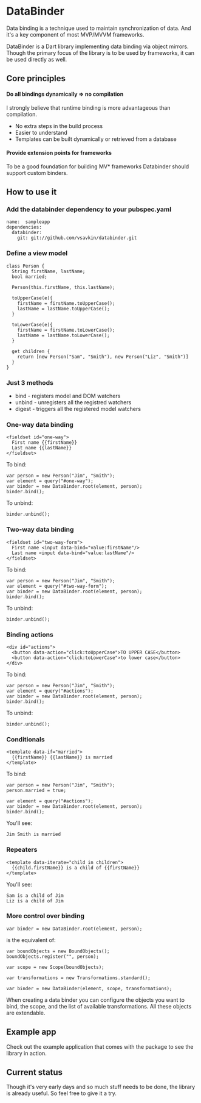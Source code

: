 # DataBinder

Data binding is a technique used to maintain synchronization of data. And it's a key component of most MVP/MVVM frameworks. 

DataBinder is a Dart library implementing data binding via object mirrors. Though the primary focus of the library is to be used by frameworks, it can be used directly as well.

## Core principles

#### Do all bindings dynamically => no compilation

I strongly believe that runtime binding is more advantageous than compilation.

* No extra steps in the build process
* Easier to understand
* Templates can be built dynamically or retrieved from a database

#### Provide extension points for frameworks

To be a good foundation for building MV* frameworks Databinder should support custom binders.

## How to use it

### Add the databinder dependency to your pubspec.yaml

	name:  sampleapp
	dependencies:
	  databinder:
	    git: git://github.com/vsavkin/databinder.git

### Define a view model

	class Person {
	  String firstName, lastName;
	  bool married;

	  Person(this.firstName, this.lastName);

	  toUpperCase(e){
	    firstName = firstName.toUpperCase();
	    lastName = lastName.toUpperCase();
	  }

	  toLowerCase(e){
	    firstName = firstName.toLowerCase();
	    lastName = lastName.toLowerCase();
	  }

	  get children {
		return [new Person("Sam", "Smith"), new Person("Liz", "Smith")]
	  }
	}


### Just 3 methods

* bind - registers model and DOM watchers
* unbind - unregisters all the registred watchers
* digest - triggers all the registered model watchers

### One-way data binding

	<fieldset id="one-way">
	  First name {{firstName}}
	  Last name {{lastName}}
	</fieldset>

To bind:

	var person = new Person("Jim", "Smith");
	var element = query("#one-way");
	var binder = new DataBinder.root(element, person);
	binder.bind();

To unbind:

	binder.unbind();

### Two-way data binding

	<fieldset id="two-way-form">
	  First name <input data-bind="value:firstName"/>
	  Last name <input data-bind="value:lastName"/>
	</fieldset>

To bind:

	var person = new Person("Jim", "Smith");
	var element = query("#two-way-form");
	var binder = new DataBinder.root(element, person);
	binder.bind();

To unbind:

	binder.unbind();

### Binding actions

	<div id="actions">
	  <button data-action="click:toUpperCase">TO UPPER CASE</button>
	  <button data-action="click:toLowerCase">to lower case</button>
	</div>

To bind:
	
	var person = new Person("Jim", "Smith");
	var element = query("#actions");
	var binder = new DataBinder.root(element, person);
	binder.bind();

To unbind:
	
	binder.unbind();

### Conditionals

    <template data-if="married">
      {{firstName}} {{lastName}} is married
    </template>

To bind:
	
	var person = new Person("Jim", "Smith");
	person.married = true;

	var element = query("#actions");
	var binder = new DataBinder.root(element, person);
	binder.bind();

You'll see:
    
    Jim Smith is married

### Repeaters

    <template data-iterate="child in children">
      {{child.firstName}} is a child of {{firstName}}
    </template>

You'll see:
    
    Sam is a child of Jim
    Liz is a child of Jim


### More control over binding

	var binder = new DataBinder.root(element, person);

is the equivalent of:

	var boundObjects = new BoundObjects();
	boundObjects.register("", person);

	var scope = new Scope(boundObjects);

	var transformations = new Transformations.standard();

	var binder = new DataBinder(element, scope, transformations);

When creating a data binder you can configure the objects you want to bind, the scope, and the list of available transformations. All these objects are extendable.

## Example app

Check out the example application that comes with the package to see the library in action.

## Current status

Though it's very early days and so much stuff needs to be done, the library is already useful. So feel free to give it a try.
